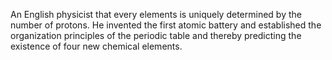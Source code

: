 An English physicist that every elements is uniquely determined by the number of
protons. He invented the first atomic battery and established the organization
principles of the periodic table and thereby predicting the existence of four
new chemical elements.
